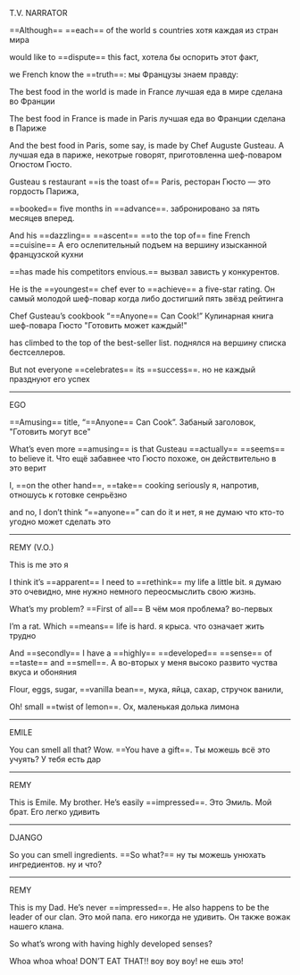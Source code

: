 
T.V. NARRATOR

==Although== ==each== of the world s countries
хотя каждая из стран мира

would like to ==dispute== this fact,
хотела бы оспорить этот факт,

we French know the ==truth==:
мы Французы знаем правду:

The best food in the world is made in France
лучшая еда в мире сделана во Франции

The best food in France is made in Paris
лучшая еда во Франции сделана в Париже

And the best food in Paris, some say, is made by Chef Auguste Gusteau.
А лучшая еда в париже, некотрые говорят, приготовленна шеф-поваром Огюстом Гюсто.

Gusteau s restaurant ==is the toast of== Paris, 
ресторан Гюсто — это гордость Парижа,

==booked== five months in ==advance==.
забронировано за пять месяцев вперед.

And his ==dazzling== ==ascent== ==to the top of== fine French ==cuisine==
А его ослепительный подъем на вершину изысканной французской кухни

==has made his competitors envious.==
вызвал зависть у конкурентов.

He is the ==youngest== chef ever to ==achieve== a five-star rating.
Он самый молодой шеф-повар когда либо достигший пять звёзд рейтинга

Chef Gusteau’s cookbook “==Anyone== Can Cook!”
Кулинарная книга шеф-повара Гюсто "Готовить может каждый!"

has climbed to the top of the best-seller list.
поднялся на вершину списка бестселлеров.

But not everyone ==celebrates== its ==success==.
но не каждый празднуют его успех

---
EGO

==Amusing== title, “==Anyone== Can Cook”.
Забаный заголовок, "Готовить могут все"

What’s even more ==amusing== is that Gusteau ==actually== ==seems== to believe it.
Что ещё забавнее что Гюсто похоже, он действительно в это верит

I, ==on the other hand==, ==take== cooking seriously
я, напротив, отношусь к готовке сенрьёзно

and no, I don’t think “==anyone==” can do it
и нет, я не думаю что кто-то угодно может сделать это

---

REMY (V.O.)

This is me 
это я 

I think it’s ==apparent== I need to ==rethink== my life a little bit.
я думаю это очевидно, мне нужно немного переосмыслить свою жизнь.

What’s my problem? ==First of all==
В чём моя проблема? во-первых

I’m a rat. Which ==means== life is hard.
я крыса. что означает жить трудно

And ==secondly== I have a ==highly== ==developed== ==sense== of ==taste== and ==smell==.
А во-вторых у меня высоко развито чуства вкуса и обоняния

Flour, eggs, sugar, ==vanilla bean==, 
мука, яйца, сахар, стручок ванили,

Oh! small ==twist of lemon==.
Ох, маленькая долька лимона

---

EMILE

You can smell all that? Wow. ==You have a gift==.
Ты можешь всё это учуять? У тебя есть дар

---

REMY

This is Emile. My brother. He’s easily ==impressed==.
Это Эмиль. Мой брат. Его легко удивить

---

DJANGO

So you can smell ingredients. ==So what?==
ну ты можешь унюхать ингредиентов. ну и что?

---

REMY

This is my Dad. He’s never ==impressed==. He also happens to be the leader of our clan.
Это мой папа. его никогда не удивить. Он также вожак нашего клана.

So what’s wrong with having highly developed senses?


Whoa whoa whoa! DON’T EAT THAT!!
воу воу воу! не ешь это!


